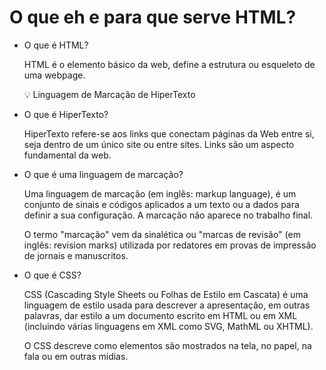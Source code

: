 # O que eh e para que serve HTML?

- O que é HTML?
    
    HTML é o elemento básico da web, define a estrutura ou esqueleto de uma webpage.
    
    <aside>
    💡 Linguagem de Marcação de HiperTexto
    
    </aside>
    
- O que é HiperTexto?
    
    HiperTexto refere-se aos links que conectam páginas da Web entre si, seja dentro de um único site ou entre sites. Links são um aspecto fundamental da web.
    
- O que é uma linguagem de marcação?
    
    Uma linguagem de marcação (em inglês: markup language), é um conjunto de sinais e códigos aplicados a um texto ou a dados para definir a sua configuração. A marcação não aparece no trabalho final.
    
    O termo "marcação" vem da sinalética ou "marcas de revisão" (em inglês: revision marks) utilizada por redatores em provas de impressão de jornais e manuscritos.
    
- O que é CSS?
    
    CSS (Cascading Style Sheets ou Folhas de Estilo em Cascata) é uma linguagem de estilo usada para descrever a apresentação, em outras palavras, dar estilo a um documento escrito em HTML ou em XML (incluindo várias linguagens em XML como SVG, MathML ou XHTML).
    
    O CSS descreve como elementos são mostrados na tela, no papel, na fala ou em outras mídias.